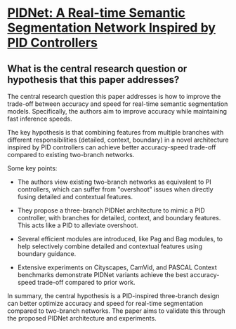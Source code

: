 # [PIDNet: A Real-time Semantic Segmentation Network Inspired by PID   Controllers](https://arxiv.org/abs/2206.02066)

## What is the central research question or hypothesis that this paper addresses?

 The central research question this paper addresses is how to improve the trade-off between accuracy and speed for real-time semantic segmentation models. Specifically, the authors aim to improve accuracy while maintaining fast inference speeds. 

The key hypothesis is that combining features from multiple branches with different responsibilities (detailed, context, boundary) in a novel architecture inspired by PID controllers can achieve better accuracy-speed trade-off compared to existing two-branch networks.

Some key points:

- The authors view existing two-branch networks as equivalent to PI controllers, which can suffer from "overshoot" issues when directly fusing detailed and contextual features. 

- They propose a three-branch PIDNet architecture to mimic a PID controller, with branches for detailed, context, and boundary features. This acts like a PID to alleviate overshoot.

- Several efficient modules are introduced, like Pag and Bag modules, to help selectively combine detailed and contextual features using boundary guidance.

- Extensive experiments on Cityscapes, CamVid, and PASCAL Context benchmarks demonstrate PIDNet variants achieve the best accuracy-speed trade-off compared to prior work.

In summary, the central hypothesis is a PID-inspired three-branch design can better optimize accuracy and speed for real-time segmentation compared to two-branch networks. The paper aims to validate this through the proposed PIDNet architecture and experiments.
